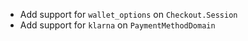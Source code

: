 * Add support for `wallet_options` on `Checkout.Session`
* Add support for `klarna` on `PaymentMethodDomain`